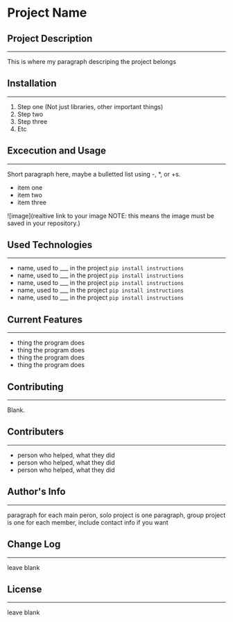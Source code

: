 # Project Name

## Project Description
---
This is where my paragraph descriping the project belongs  

## Installation
---
1. Step one (Not just libraries, other important things)
2. Step two
3. Step three
4. Etc  

## Excecution and Usage
---
Short paragraph here, maybe a bulletted list using -, *, or +s.

- item one
- item two
- item three

![image](realtive link to your image NOTE: this means the image must be saved in your repository.)  

## Used Technologies
---
+ name, used to ___ in the project
`pip install instructions`
+ name, used to ___ in the project
`pip install instructions`
+ name, used to ___ in the project
`pip install instructions`
+ name, used to ___ in the project
`pip install instructions`
+ name, used to ___ in the project
`pip install instructions`  

## Current Features
---
- thing the program does
- thing the program does
- thing the program does
- thing the program does  

## Contributing
---
Blank.  

## Contributers
---
* person who helped, what they did
* person who helped, what they did
* person who helped, what they did  

## Author's Info
---
paragraph for each main peron, solo project is one paragraph, group project is one for each member, include contact info if you want  

## Change Log
---
leave blank  

## License
---
leave blank